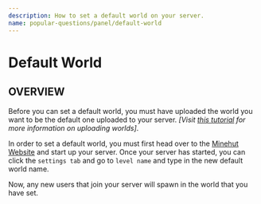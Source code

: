 ```yaml
---
description: How to set a default world on your server.
name: popular-questions/panel/default-world
---
```


# Default World

## OVERVIEW

Before you can set a default world, you must have uploaded the world you want to be the default one uploaded to your server. _\[Visit_ [_this tutorial_](https://minehut.xyz/faq/ul) _for more information on uploading worlds\]_.

In order to set a default world, you must first head over to the [Minehut Website](https://minehut.com) and start up your server. Once your server has started, you can click the `settings tab` and go to `level name` and type in the new default world name.

Now, any new users that join your server will spawn in the world that you have set.
